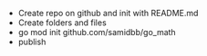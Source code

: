 - Create repo on github and init with README.md
- Create folders and files
- go mod init github.com/samidbb/go_math
- publish